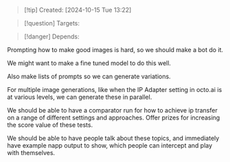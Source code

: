 
>[!tip] Created: [2024-10-15 Tue 13:22]

>[!question] Targets: 

>[!danger] Depends: 

Prompting how to make good images is hard, so we should make a bot do it.

We might want to make a fine tuned model to do this well.

Also make lists of prompts so we can generate variations.

For multiple image generations, like when the IP Adapter setting in octo.ai is at various levels, we can generate these in parallel.

We should be able to have a comparator run for how to achieve ip transfer on a range of different settings and approaches.  Offer prizes for increasing the score value of these tests.

We should be able to have people talk about these topics, and immediately have example napp output to show, which people can intercept and play with themselves.
